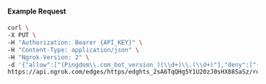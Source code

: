 <!-- Code generated for API Clients. DO NOT EDIT. -->

#### Example Request

```bash
curl \
-X PUT \
-H "Authorization: Bearer {API_KEY}" \
-H "Content-Type: application/json" \
-H "Ngrok-Version: 2" \
-d '{"allow":["(Pingdom\\.com_bot_version_)(\\d+)\\.(\\d+)"],"deny":["(made_up_bot)/(\\d+)\\.(\\d+)"],"enabled":true}' \
https://api.ngrok.com/edges/https/edghts_2sA6TqQHg5Y1U20zJ0sHX88SaSz/routes/edghtsrt_2sA6Tuw4Yzao3C0DjcJRhZtKyIx/user_agent_filter
```
